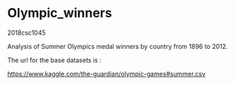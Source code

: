 # Olympic_winners
2018csc1045

Analysis of Summer Olympics medal winners by country from 1896 to 2012.

The url for the base datasets is :

https://www.kaggle.com/the-guardian/olympic-games#summer.csv
